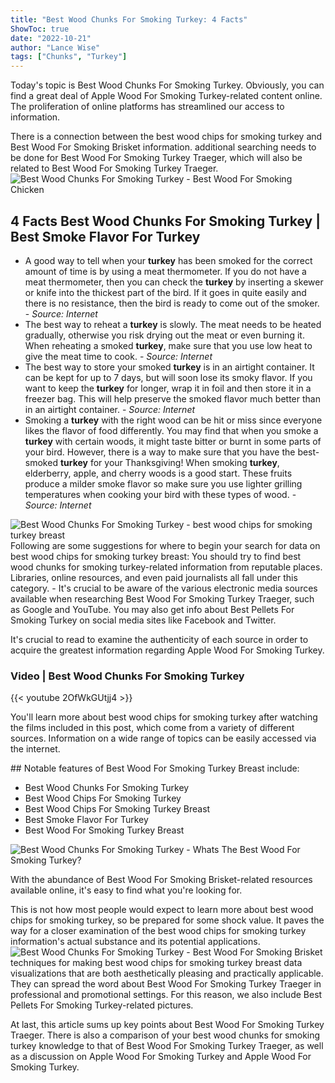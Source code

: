 ```yaml
---
title: "Best Wood Chunks For Smoking Turkey: 4 Facts"
ShowToc: true 
date: "2022-10-21"
author: "Lance Wise" 
tags: ["Chunks", "Turkey"]
---
```


	
Today's topic is Best Wood Chunks For Smoking Turkey. Obviously, you can find a great deal of Apple Wood For Smoking Turkey-related content online. The proliferation of online platforms has streamlined our access to information.

There is a connection between the best wood chips for smoking turkey and Best Wood For Smoking Brisket information. additional searching needs to be done for Best Wood For Smoking Turkey Traeger, which will also be related to Best Wood For Smoking Turkey Traeger.
<img loading="lazy" src="https://www.virtualweberbullet.com/wp-content/uploads/2019/05/whole-turkey-self-basting-1-768x576.jpg" onerror="this.onerror=null;this.src='https://blogger.googleusercontent.com/img/a/AVvXsEhe7F7TRXHtjiKvHb5vS7DmnxvpHiDyoYyYvm1nHB3Qp2_w3BnM6A2eq4v7FYxCC9bfZt3a9vIMtAYEKUiaDQbHMg-ViyGmRIj39MLp0bGFfgfYw1Dc9q_H-T0wiTm3l0Uq42dETrN9eC8aGJ9_IORZsxST1AcLR7np1koOfcc7tnHa4S8Mwz_xD9d0=s16000';" alt="Best Wood Chunks For Smoking Turkey - Best Wood For Smoking Chicken" >

## 4 Facts Best Wood Chunks For Smoking Turkey | Best Smoke Flavor For Turkey
-   A good way to tell when your **turkey** has been smoked for the correct amount of time is by using a meat thermometer. If you do not have a meat thermometer, then you can check the **turkey** by inserting a skewer or knife into the thickest part of the bird. If it goes in quite easily and there is no resistance, then the bird is ready to come out of the smoker. - <cite>Source: Internet</cite>
-   The best way to reheat a **turkey** is slowly. The meat needs to be heated gradually, otherwise you risk drying out the meat or even burning it. When reheating a smoked **turkey**, make sure that you use low heat to give the meat time to cook. - <cite>Source: Internet</cite>
-   The best way to store your smoked **turkey** is in an airtight container. It can be kept for up to 7 days, but will soon lose its smoky flavor. If you want to keep the **turkey** for longer, wrap it in foil and then store it in a freezer bag. This will help preserve the smoked flavor much better than in an airtight container. - <cite>Source: Internet</cite>
-   Smoking a **turkey** with the right wood can be hit or miss since everyone likes the flavor of food differently. You may find that when you smoke a **turkey** with certain woods, it might taste bitter or burnt in some parts of your bird. However, there is a way to make sure that you have the best-smoked **turkey** for your Thanksgiving! When smoking **turkey**, elderberry, apple, and cherry woods is a good start. These fruits produce a milder smoke flavor so make sure you use lighter grilling temperatures when cooking your bird with these types of wood. - <cite>Source: Internet</cite>


<img loading="lazy" src="https://www.smokingmeatforums.com/media/image-jpeg.495735/full?d=1507242366" onerror="this.onerror=null;this.src='https://blogger.googleusercontent.com/img/a/AVvXsEhe7F7TRXHtjiKvHb5vS7DmnxvpHiDyoYyYvm1nHB3Qp2_w3BnM6A2eq4v7FYxCC9bfZt3a9vIMtAYEKUiaDQbHMg-ViyGmRIj39MLp0bGFfgfYw1Dc9q_H-T0wiTm3l0Uq42dETrN9eC8aGJ9_IORZsxST1AcLR7np1koOfcc7tnHa4S8Mwz_xD9d0=s16000';" alt="Best Wood Chunks For Smoking Turkey - best wood chips for smoking turkey breast" >
Following are some suggestions for where to begin your search for data on best wood chips for smoking turkey breast:
You should try to find best wood chunks for smoking turkey-related information from reputable places. Libraries, online resources, and even paid journalists all fall under this category.
- It's crucial to be aware of the various electronic media sources available when researching Best Wood For Smoking Turkey Traeger, such as Google and YouTube. You may also get info about Best Pellets For Smoking Turkey on social media sites like Facebook and Twitter.

It's crucial to read to examine the authenticity of each source in order to acquire the greatest information regarding Apple Wood For Smoking Turkey.

### Video | Best Wood Chunks For Smoking Turkey
{{< youtube 2OfWkGUtjj4 >}} 

You'll learn more about best wood chips for smoking turkey after watching the films included in this post, which come from a variety of different sources. Information on a wide range of topics can be easily accessed via the internet.
<script async="async" data-cfasync="false" src="//normallydemandedalter.com/fe63df3c5408708b15d8dc3d9b206b31/invoke.js"></script>
<div id="container-fe63df3c5408708b15d8dc3d9b206b31"></div>
## Notable features of Best Wood For Smoking Turkey Breast include:

- Best Wood Chunks For Smoking Turkey
- Best Wood Chips For Smoking Turkey
- Best Wood Chips For Smoking Turkey Breast
- Best Smoke Flavor For Turkey
- Best Wood For Smoking Turkey Breast

 <img loading="lazy" src="http://ifoodblogger.com/wp-content/uploads/2017/10/Cherry-Wood-Smoked-Turkey-Breast-3.jpg" onerror="this.onerror=null;this.src='https://blogger.googleusercontent.com/img/a/AVvXsEhe7F7TRXHtjiKvHb5vS7DmnxvpHiDyoYyYvm1nHB3Qp2_w3BnM6A2eq4v7FYxCC9bfZt3a9vIMtAYEKUiaDQbHMg-ViyGmRIj39MLp0bGFfgfYw1Dc9q_H-T0wiTm3l0Uq42dETrN9eC8aGJ9_IORZsxST1AcLR7np1koOfcc7tnHa4S8Mwz_xD9d0=s16000';" alt="Best Wood Chunks For Smoking Turkey - Whats The Best Wood For Smoking Turkey?" >

With the abundance of Best Wood For Smoking Brisket-related resources available online, it's easy to find what you're looking for.

This is not how most people would expect to learn more about best wood chips for smoking turkey, so be prepared for some shock value. It paves the way for a closer examination of the best wood chips for smoking turkey information's actual substance and its potential applications.
<img loading="lazy" src="https://streetsidebarbecue.com/wp-content/uploads/IMG_0623-800x772.jpg" onerror="this.onerror=null;this.src='https://blogger.googleusercontent.com/img/a/AVvXsEhe7F7TRXHtjiKvHb5vS7DmnxvpHiDyoYyYvm1nHB3Qp2_w3BnM6A2eq4v7FYxCC9bfZt3a9vIMtAYEKUiaDQbHMg-ViyGmRIj39MLp0bGFfgfYw1Dc9q_H-T0wiTm3l0Uq42dETrN9eC8aGJ9_IORZsxST1AcLR7np1koOfcc7tnHa4S8Mwz_xD9d0=s16000';" alt="Best Wood Chunks For Smoking Turkey - Best Wood For Smoking Brisket" >
techniques for making best wood chips for smoking turkey breast data visualizations that are both aesthetically pleasing and practically applicable. They can spread the word about Best Wood For Smoking Turkey Traeger in professional and promotional settings. For this reason, we also include Best Pellets For Smoking Turkey-related pictures.

At last, this article sums up key points about Best Wood For Smoking Turkey Traeger. There is also a comparison of your best wood chunks for smoking turkey knowledge to that of Best Wood For Smoking Turkey Traeger, as well as a discussion on Apple Wood For Smoking Turkey and Apple Wood For Smoking Turkey.
	
	

